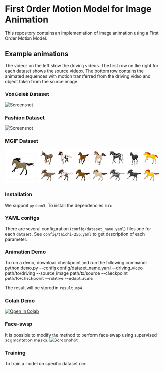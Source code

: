 # First Order Motion Model for Image Animation

This repository contains an implementation of image animation using a First Order Motion Model.

## Example animations

The videos on the left show the driving videos. The first row on the right for each dataset shows the source videos. The bottom row contains the animated sequences with motion transferred from the driving video and object taken from the source image.

### VoxCeleb Dataset
![Screenshot](sup-mat/vox-teaser.gif)
### Fashion Dataset
![Screenshot](sup-mat/fashion-teaser.gif)
### MGIF Dataset
![Screenshot](sup-mat/mgif-teaser.gif)

### Installation

We support ```python3```. To install the dependencies run:

### YAML configs

There are several configuration (```config/dataset_name.yaml```) files one for each `dataset`. See ```config/taichi-256.yaml``` to get description of each parameter.


### Animation Demo
To run a demo, download checkpoint and run the following command:
python demo.py --config config/dataset_name.yaml --driving_video path/to/driving --source_image path/to/source --checkpoint path/to/checkpoint --relative --adapt_scale

The result will be stored in ```result.mp4```.


### Colab Demo 

[![Open In Colab](https://colab.research.google.com/assets/colab-badge.svg)](https://colab.research.google.com/github/Anshulsm12/first-order-model/blob/master/demo.ipynb)

### Face-swap
It is possible to modify the method to perform face-swap using supervised segmentation masks.
![Screenshot](sup-mat/face-swap.gif)

### Training

To train a model on specific dataset run: